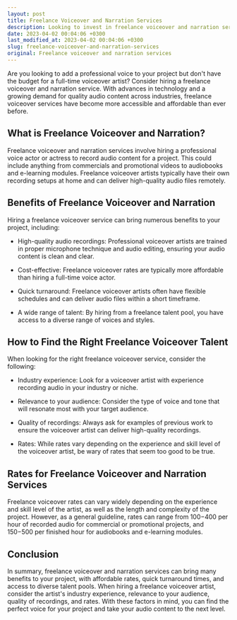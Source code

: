 ```yaml
---
layout: post
title: Freelance Voiceover and Narration Services
description: Looking to invest in freelance voiceover and narration services? Here's what you need to know about the industry, rates, and finding the right talent.
date: 2023-04-02 00:04:06 +0300
last_modified_at: 2023-04-02 00:04:06 +0300
slug: freelance-voiceover-and-narration-services
original: Freelance voiceover and narration services
---
```

Are you looking to add a professional voice to your project but don't have the budget for a full-time voiceover artist? Consider hiring a freelance voiceover and narration service. With advances in technology and a growing demand for quality audio content across industries, freelance voiceover services have become more accessible and affordable than ever before.

## What is Freelance Voiceover and Narration?

Freelance voiceover and narration services involve hiring a professional voice actor or actress to record audio content for a project. This could include anything from commercials and promotional videos to audiobooks and e-learning modules. Freelance voiceover artists typically have their own recording setups at home and can deliver high-quality audio files remotely.

## Benefits of Freelance Voiceover and Narration

Hiring a freelance voiceover service can bring numerous benefits to your project, including:

- High-quality audio recordings: Professional voiceover artists are trained in proper microphone technique and audio editing, ensuring your audio content is clean and clear.

- Cost-effective: Freelance voiceover rates are typically more affordable than hiring a full-time voice actor.

- Quick turnaround: Freelance voiceover artists often have flexible schedules and can deliver audio files within a short timeframe.

- A wide range of talent: By hiring from a freelance talent pool, you have access to a diverse range of voices and styles.

## How to Find the Right Freelance Voiceover Talent

When looking for the right freelance voiceover service, consider the following:

- Industry experience: Look for a voiceover artist with experience recording audio in your industry or niche.

- Relevance to your audience: Consider the type of voice and tone that will resonate most with your target audience.

- Quality of recordings: Always ask for examples of previous work to ensure the voiceover artist can deliver high-quality recordings.

- Rates: While rates vary depending on the experience and skill level of the voiceover artist, be wary of rates that seem too good to be true.

## Rates for Freelance Voiceover and Narration Services

Freelance voiceover rates can vary widely depending on the experience and skill level of the artist, as well as the length and complexity of the project. However, as a general guideline, rates can range from $100-$400 per hour of recorded audio for commercial or promotional projects, and $150-$500 per finished hour for audiobooks and e-learning modules.

## Conclusion

In summary, freelance voiceover and narration services can bring many benefits to your project, with affordable rates, quick turnaround times, and access to diverse talent pools. When hiring a freelance voiceover artist, consider the artist's industry experience, relevance to your audience, quality of recordings, and rates. With these factors in mind, you can find the perfect voice for your project and take your audio content to the next level.